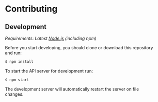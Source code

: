 # Contributing

## Development

_Requirements: Latest [Node.js][node-js] (including npm)_

Before you start developing, you should clone or download this repository and run:

```bash
$ npm install
```

To start the API server for development run:

```bash
$ npm start
```

The development server will automatically restart the server on file changes.

[node-js]: https://nodejs.org/en/
